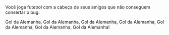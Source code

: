 Você joga futebol com a cabeça de seus amigos que não conseguem consertar o bug.

Gol da Alemanha,
Gol da Alemanha,
Gol da Alemanha,
Gol da Alemanha,
Gol da Alemanha,
Gol da Alemanha,
Gol da Alemanha!
